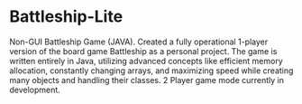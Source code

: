 # Battleship-Lite
Non-GUI Battleship Game (JAVA).
Created a fully operational 1-player version of the board game Battleship as a personal project. 
The game is written entirely in Java, utilizing advanced concepts like efficient memory allocation, 
constantly changing arrays, and maximizing speed while creating many objects and handling their classes. 
2 Player game mode currently in development.
